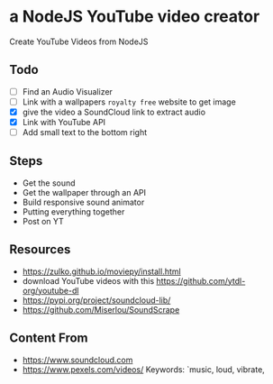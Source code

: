 # a NodeJS YouTube video creator

Create YouTube Videos from NodeJS

## Todo

* [ ] Find an Audio Visualizer
* [ ] Link with a wallpapers `royalty free` website to get image
* [x] give the video a SoundCloud link to extract audio
* [x] Link with YouTube API
* [ ] Add small text to the bottom right

## Steps

* Get the sound
* Get the wallpaper through an API
* Build responsive sound animator
* Putting everything together
* Post on YT

## Resources

* <https://zulko.github.io/moviepy/install.html>
* download YouTube videos with this <https://github.com/ytdl-org/youtube-dl>
* <https://pypi.org/project/soundcloud-lib/>
* <https://github.com/Miserlou/SoundScrape>

## Content From

* <https://www.soundcloud.com>
* <https://www.pexels.com/videos/>                        Keywords: `music, loud, vibrate,